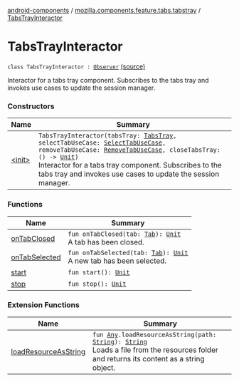 [android-components](../../index.md) / [mozilla.components.feature.tabs.tabstray](../index.md) / [TabsTrayInteractor](./index.md)

# TabsTrayInteractor

`class TabsTrayInteractor : `[`Observer`](../../mozilla.components.concept.tabstray/-tabs-tray/-observer/index.md) [(source)](https://github.com/mozilla-mobile/android-components/blob/master/components/feature/tabs/src/main/java/mozilla/components/feature/tabs/tabstray/TabsTrayInteractor.kt#L15)

Interactor for a tabs tray component. Subscribes to the tabs tray and invokes use cases to update
the session manager.

### Constructors

| Name | Summary |
|---|---|
| [&lt;init&gt;](-init-.md) | `TabsTrayInteractor(tabsTray: `[`TabsTray`](../../mozilla.components.concept.tabstray/-tabs-tray/index.md)`, selectTabUseCase: `[`SelectTabUseCase`](../../mozilla.components.feature.tabs/-tabs-use-cases/-select-tab-use-case/index.md)`, removeTabUseCase: `[`RemoveTabUseCase`](../../mozilla.components.feature.tabs/-tabs-use-cases/-remove-tab-use-case/index.md)`, closeTabsTray: () -> `[`Unit`](https://kotlinlang.org/api/latest/jvm/stdlib/kotlin/-unit/index.html)`)`<br>Interactor for a tabs tray component. Subscribes to the tabs tray and invokes use cases to update the session manager. |

### Functions

| Name | Summary |
|---|---|
| [onTabClosed](on-tab-closed.md) | `fun onTabClosed(tab: `[`Tab`](../../mozilla.components.concept.tabstray/-tab/index.md)`): `[`Unit`](https://kotlinlang.org/api/latest/jvm/stdlib/kotlin/-unit/index.html)<br>A tab has been closed. |
| [onTabSelected](on-tab-selected.md) | `fun onTabSelected(tab: `[`Tab`](../../mozilla.components.concept.tabstray/-tab/index.md)`): `[`Unit`](https://kotlinlang.org/api/latest/jvm/stdlib/kotlin/-unit/index.html)<br>A new tab has been selected. |
| [start](start.md) | `fun start(): `[`Unit`](https://kotlinlang.org/api/latest/jvm/stdlib/kotlin/-unit/index.html) |
| [stop](stop.md) | `fun stop(): `[`Unit`](https://kotlinlang.org/api/latest/jvm/stdlib/kotlin/-unit/index.html) |

### Extension Functions

| Name | Summary |
|---|---|
| [loadResourceAsString](../../mozilla.components.support.test.file/kotlin.-any/load-resource-as-string.md) | `fun `[`Any`](https://kotlinlang.org/api/latest/jvm/stdlib/kotlin/-any/index.html)`.loadResourceAsString(path: `[`String`](https://kotlinlang.org/api/latest/jvm/stdlib/kotlin/-string/index.html)`): `[`String`](https://kotlinlang.org/api/latest/jvm/stdlib/kotlin/-string/index.html)<br>Loads a file from the resources folder and returns its content as a string object. |
